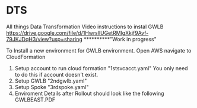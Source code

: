 # DTS
All things Data Transformation
Video instructions to instal GWLB https://drive.google.com/file/d/1HwrsllUGetRMlgXkjf9Avf-79JKJDqH3/view?usp=sharing
**********"Work in progress"


To Install a new environment for GWLB environment.
Open AWS navigate to CloudFormation
1) Setup account to run cloud formation "1stsvcacct.yaml" You only need to do this if account doesn't exist.
2) Setup GWLB "2ndgwlb.yaml"
3) Setup Spoke "3rdspoke.yaml"
4) Enviroment Details after Rollout should look like the following GWLBEAST.PDF



